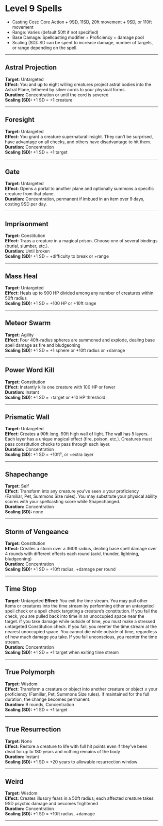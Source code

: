 # Level 9 Spells

* Casting Cost: Core Action + 9SD, 11SD, 20ft movement + 9SD, or 110ft movement  
* Range: Varies (default 50ft if not specified)  
* Base Damage: Spellcasting modifier + Proficiency + damage pool  
* Scaling (SD): SD can be spent to increase damage, number of targets, or range depending on the spell.

---

## Astral Projection  
**Target:** Untargeted  
**Effect:** You and up to eight willing creatures project astral bodies into the Astral Plane, tethered by silver cords to your physical forms.  
**Duration:** Concentration or until the cord is severed  
**Scaling (SD):** +1 SD = +1 creature

---

## Foresight  
**Target:** Untargeted  
**Effect:** You grant a creature supernatural insight. They can’t be surprised, have advantage on all checks, and others have disadvantage to hit them.  
**Duration:** Concentration  
**Scaling (SD):** +1 SD = +1 target

---

## Gate  
**Target:** Untargeted  
**Effect:** Opens a portal to another plane and optionally summons a specific creature from that plane.  
**Duration:** Concentration, permanent if imbued in an item over 9 days, costing 9SD per day.

---

## Imprisonment  
**Target:** Constitution  
**Effect:** Traps a creature in a magical prison. Choose one of several bindings (burial, slumber, etc.).  
**Duration:** Until broken  
**Scaling (SD):** +1 SD = +difficulty to break or +range

---

## Mass Heal  
**Target:** Untargeted  
**Effect:** Heals up to 900 HP divided among any number of creatures within 50ft radius  
**Scaling (SD):** +1 SD = +100 HP or +10ft range

---

## Meteor Swarm  
**Target:** Agility  
**Effect:** Four 40ft-radius spheres are summoned and explode, dealing base spell damage as fire and bludgeoning  
**Scaling (SD):** +1 SD = +1 sphere or +10ft radius or +damage

---

## Power Word Kill  
**Target:** Constitution  
**Effect:** Instantly kills one creature with 100 HP or fewer  
**Duration:** Instant  
**Scaling (SD):** +1 SD = +target or +10 HP threshold

---

## Prismatic Wall  
**Target:** Untargeted  
**Effect:** Creates a 90ft long, 90ft high wall of light. The wall has 5 layers. Each layer has a unique magical effect (fire, poison, etc.). Creatures must pass constitution checks to pass through each layer.  
**Duration:** Concentration  
**Scaling (SD):** +1 SD = +10ft², or +extra layer

---

## Shapechange  
**Target:** Self  
**Effect:** Transform into any creature you've seen ≤ your proficiency (Familiar, Pet, Summons Size rules). You may substitute your physical ability scores with your spellcasting score while Shapechanged.  
**Duration:** Concentration  
**Scaling (SD):** none

---

## Storm of Vengeance  
**Target:** Constitution  
**Effect:** Creates a storm over a 360ft radius, dealing base spell damage over 4 rounds with different effects each round (acid, thunder, lightning, bludgeoning)  
**Duration:** Concentration  
**Scaling (SD):** +1 SD = +10ft radius, +damage per round

---

## Time Stop  
**Target:** Untargeted
**Effect:** You exit the time stream. You may pull other items or creatures into the time stream by performing either an untargeted spell check or a spell check targeting a creature’s constitution. If you fail the check, you are pulled back into time in an unoccupied space near the target. If you take damage while outside of time, you must make a stressed untargeted Constitution check. If you fail, you reenter the time stream at the nearest unoccupied space. You cannot die while outside of time, regardless of how much damage you take. If you fall unconscious, you reenter the time stream.  
**Duration:** Concentration  
**Scaling (SD):** +1 SD = +1 target when exiting time stream

---

## True Polymorph  
**Target:** Wisdom  
**Effect:** Transform a creature or object into another creature or object ≤ your proficiency (Familiar, Pet, Summons Size rules). If maintained for the full duration, the change becomes permanent.  
**Duration:** 9 rounds, Concentration  
**Scaling (SD):** +1 SD = +1 target

---

## True Resurrection  
**Target:** None  
**Effect:** Restore a creature to life with full hit points even if they’ve been dead for up to 180 years and nothing remains of the body  
**Duration:** Instant  
**Scaling (SD):** +1 SD = +20 years to allowable resurrection window

---

## Weird  
**Target:** Wisdom  
**Effect:** Creates illusory fears in a 50ft radius; each affected creature takes 9SD psychic damage and becomes frightened  
**Duration:** Concentration  
**Scaling (SD):** +1 SD = +10ft radius, +damage

---
